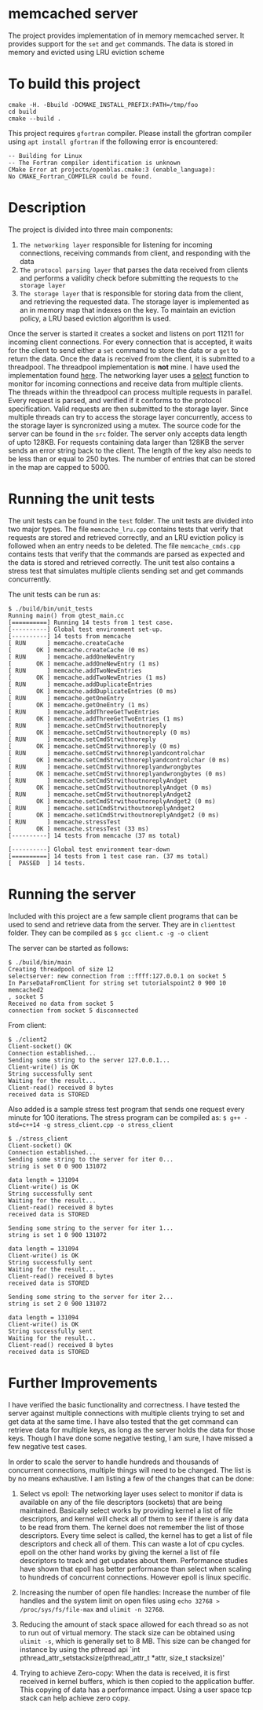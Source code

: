 # memcached server
The project provides implementation of in memory memcached server. It provides support for the `set` and `get` commands. The data is stored in memory and evicted using LRU eviction scheme

# To build this project
```
cmake -H. -Bbuild -DCMAKE_INSTALL_PREFIX:PATH=/tmp/foo
cd build
cmake --build .
```

This project requires `gfortran` compiler. Please install the gfortran compiler using `apt install gfortran` if the following error is encountered:
```
-- Building for Linux
-- The Fortran compiler identification is unknown
CMake Error at projects/openblas.cmake:3 (enable_language):
No CMAKE_Fortran_COMPILER could be found.
```

# Description
The project is divided into three main components: 
1. `The networking layer` responsible for listening for incoming connections, receiving commands from client, and responding with the data
2. `The protocol parsing layer` that parses the data received from clients and performs a validity check before submitting the requests to `the storage layer`
3. `The storage layer` that is responsible for storing data from the client, and retrieving the requested data. The storage layer is implemented as an in memory map that indexes on the key. To maintain an eviction policy, a LRU based eviction algorithm is used.


Once the server is started it creates a socket and listens on port 11211 for incoming client connections. For every connection that is accepted, it waits for the client to send either a `set` command to store the data or a `get` to return the data. Once the data is received from the client, it is submitted to a threadpool. The threadpool implementation is **not** mine. I have used the implementation found [here](https://github.com/mtrebi/thread-pool). The networking layer uses a [select](http://man7.org/linux/man-pages/man2/select.2.html) function to monitor for incoming connections and receive data from multiple clients. The threads within the threadpool can process multiple requests in parallel. Every request is parsed, and verified if it conforms to the protocol specification. Valid requests are then submitted to the storage layer. Since multiple threads can try to access the storage layer concurrently, access to the storage layer is syncronized using a mutex. The source code for the server can be found in the `src` folder. The server only accepts data length of upto 128KB. For requests containing data larger than 128KB the server sends an error string back to the client. The length of the key also needs to be less than or equal to 250 bytes. The number of entries that can be stored in the map are capped to 5000.

# Running the unit tests
The unit tests can be found in the `test` folder. The unit tests are divided into two major types. The file `memcache_lru.cpp` contains tests that verify that requests are stored and retrieved correctly, and an LRU eviction policy is followed when an entry needs to be deleted. The file `memcache_cmds.cpp` contains tests that verify that the commands are parsed as expected and the data is stored and retrieved correctly. 
The unit test also contains a stress test that simulates multiple clients sending set and get commands concurrently.

The unit tests can be run as:
```
$ ./build/bin/unit_tests
Running main() from gtest_main.cc
[==========] Running 14 tests from 1 test case.
[----------] Global test environment set-up.
[----------] 14 tests from memcache
[ RUN      ] memcache.createCache
[       OK ] memcache.createCache (0 ms)
[ RUN      ] memcache.addOneNewEntry
[       OK ] memcache.addOneNewEntry (1 ms)
[ RUN      ] memcache.addTwoNewEntries
[       OK ] memcache.addTwoNewEntries (1 ms)
[ RUN      ] memcache.addDuplicateEntries
[       OK ] memcache.addDuplicateEntries (0 ms)
[ RUN      ] memcache.getOneEntry
[       OK ] memcache.getOneEntry (1 ms)
[ RUN      ] memcache.addThreeGetTwoEntries
[       OK ] memcache.addThreeGetTwoEntries (1 ms)
[ RUN      ] memcache.setCmdStrwithoutnoreply
[       OK ] memcache.setCmdStrwithoutnoreply (0 ms)
[ RUN      ] memcache.setCmdStrwithnoreply
[       OK ] memcache.setCmdStrwithnoreply (0 ms)
[ RUN      ] memcache.setCmdStrwithnoreplyandcontrolchar
[       OK ] memcache.setCmdStrwithnoreplyandcontrolchar (0 ms)
[ RUN      ] memcache.setCmdStrwithnoreplyandwrongbytes
[       OK ] memcache.setCmdStrwithnoreplyandwrongbytes (0 ms)
[ RUN      ] memcache.setCmdStrwithoutnoreplyAndget
[       OK ] memcache.setCmdStrwithoutnoreplyAndget (0 ms)
[ RUN      ] memcache.setCmdStrwithoutnoreplyAndget2
[       OK ] memcache.setCmdStrwithoutnoreplyAndget2 (0 ms)
[ RUN      ] memcache.set1CmdStrwithoutnoreplyAndget2
[       OK ] memcache.set1CmdStrwithoutnoreplyAndget2 (0 ms)
[ RUN      ] memcache.stressTest
[       OK ] memcache.stressTest (33 ms)
[----------] 14 tests from memcache (37 ms total)

[----------] Global test environment tear-down
[==========] 14 tests from 1 test case ran. (37 ms total)
[  PASSED  ] 14 tests.

```

# Running the server
Included with this project are a few sample client programs that can be used to send and retrieve data from the server. They are in `clienttest` folder. They can be compiled as `$ gcc client.c -g -o client`

The server can be started as follows:
```
$ ./build/bin/main 
Creating threadpool of size 12
selectserver: new connection from ::ffff:127.0.0.1 on socket 5
In ParseDataFromClient for string set tutorialspoint2 0 900 10
memcached2
, socket 5
Received no data from socket 5
connection from socket 5 disconnected
```

From client:
```
$ ./client2
Client-socket() OK
Connection established...
Sending some string to the server 127.0.0.1...
Client-write() is OK
String successfully sent
Waiting for the result...
Client-read() received 8 bytes
received data is STORED
```

Also added is a sample stress test program that sends one request every minute for 100 iterations. The stress program can be compiled as:
`$ g++ -std=c++14 -g stress_client.cpp -o stress_client`
```
$ ./stress_client 
Client-socket() OK
Connection established...
Sending some string to the server for iter 0...
string is set 0 0 900 131072

data length = 131094
Client-write() is OK
String successfully sent
Waiting for the result...
Client-read() received 8 bytes
received data is STORED

Sending some string to the server for iter 1...
string is set 1 0 900 131072

data length = 131094
Client-write() is OK
String successfully sent
Waiting for the result...
Client-read() received 8 bytes
received data is STORED

Sending some string to the server for iter 2...
string is set 2 0 900 131072

data length = 131094
Client-write() is OK
String successfully sent
Waiting for the result...
Client-read() received 8 bytes
received data is STORED
```

# Further Improvements
I have verified the basic functionality and correctness. I have tested the server against multiple connections with multiple clients trying to set and get data at the same time. I have also tested that the get command can retrieve data for multiple keys, as long as the server holds the data for those keys. 
Though I have done some negative testing, I am sure, I have missed a few negative test cases.

In order to scale the server to handle hundreds and thousands of concurrent connections, multiple things will need to be changed. The list is by no means exhaustive. I am listing a few of the changes that can be done:

1. Select vs epoll: The networking layer uses select to monitor if data is available on any of the file descriptors (sockets) that are being maintained. Basically select works by providing kernel a list of file descriptors, and kernel will check all of them to see if there is any data to be read from them. The kernel does not remember the list of those descriptors. Every time select is called, the kernel has to get a list of file descriptors and check all of them. This can waste a lot of cpu cycles. epoll on the other hand works by giving the kernel a list of file descriptors to track and get updates about them. Performance studies have shown that epoll has better performance than select when scaling to hundreds of concurrent connections. However epoll is linux specific.

2. Increasing the number of open file handles: Increase the number of file handles and the system limit on open files using `echo 32768 > /proc/sys/fs/file-max` and `ulimit -n 32768`. 

3. Reducing the amount of stack space allowed for each thread so as not to run out of virtual memory. The stack size can be obtained using `ulimit -s`, which is generally set to 8 MB. This size can be changed for instance by using the pthread api `int pthread_attr_setstacksize(pthread_attr_t *attr, size_t stacksize)'

4. Trying to achieve Zero-copy: When the data is received, it is first received in kernel buffers, which is then copied to the application buffer. This copying of data has a performance impact. Using a user space tcp stack can help achieve zero copy. 

